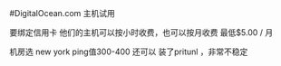 #DigitalOcean.com 主机试用

要绑定信用卡
他们的主机可以按小时收费，也可以按月收费 最低$5.00 / 月

机房选 new york ping值300-400 还可以
装了pritunl ，非常不稳定
